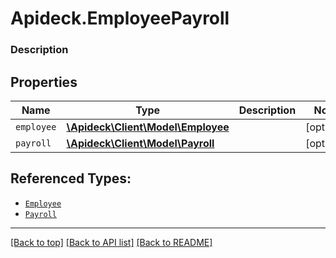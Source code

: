# Apideck.EmployeePayroll

### Description

## Properties
Name | Type | Description | Notes
------------ | ------------- | ------------- | -------------
`employee` | [**\Apideck\Client\Model\Employee**](Employee.md) |  | [optional] 
`payroll` | [**\Apideck\Client\Model\Payroll**](Payroll.md) |  | [optional] 





## Referenced Types:
* [`Employee`](Employee.md)
* [`Payroll`](Payroll.md)

---

[[Back to top]](#) [[Back to API list]](../../../../README.md#documentation-for-api-endpoints) [[Back to README]](../../../../README.md)


